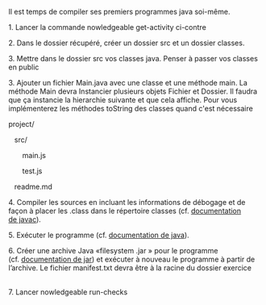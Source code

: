 <p>Il est temps de compiler ses premiers programmes java soi-même.&nbsp;</p><p>1. Lancer la commande nowledgeable get-activity ci-contre</p><p>2. Dans le dossier récupéré, créer un dossier src et un dossier classes.</p><p>3. Mettre dans le dossier src vos classes java. Penser à passer vos classes en public</p><p>3. Ajouter un fichier Main.java avec une classe et une méthode main. La méthode Main devra Instancier plusieurs objets Fichier et Dossier. Il faudra que ça instancie la hierarchie suivante et que cela affiche. Pour vous implémenterez les méthodes toString des classes quand c'est nécessaire</p><p>project/&nbsp;</p><p>&nbsp; &nbsp;src/</p><p>&nbsp; &nbsp; &nbsp; &nbsp;main.js</p><p>&nbsp; &nbsp; &nbsp; &nbsp;test.js</p><p>&nbsp; &nbsp;readme.md</p><p>4. Compiler les sources en incluant les informations de débogage et de façon à placer les&nbsp;.class&nbsp;dans le répertoire&nbsp;classes&nbsp;(cf.&nbsp;<a href="http://docs.oracle.com/javase/8/docs/technotes/tools/unix/javac.html">documentation de&nbsp;javac</a>).</p><p>5. Exécuter le programme (cf.&nbsp;<a href="http://docs.oracle.com/javase/8/docs/technotes/tools/windows/java.html">documentation de&nbsp;java</a>).</p><p>6. Créer une archive Java «filesystem&nbsp;.jar&nbsp;» pour le programme (cf.&nbsp;<a href="http://docs.oracle.com/javase/8/docs/technotes/tools/unix/jar.html">documentation de&nbsp;jar</a>) et exécuter à nouveau le programme à partir de l’archive. Le fichier manifest.txt devra être à la racine du dossier exercice</p><p><br>7. Lancer nowledgeable run-checks</p>
